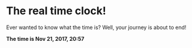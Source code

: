 # The real time clock!

Ever wanted to know what the time is? Well, your journey is about to end!

**The time is Nov 21, 2017, 20:57**